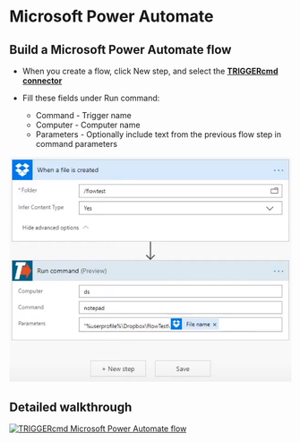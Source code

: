 # Microsoft Power Automate

## Build a Microsoft Power Automate flow

* When you create a flow, click New step, and select the **[TRIGGERcmd connector](https://powerautomate.microsoft.com/en-US/connectors/details/shared_triggercmd/triggercmd/)**

* Fill these fields under Run command:
  * Command - Trigger name
  * Computer - Computer name
  * Parameters - Optionally include text from the previous flow step in command parameters

![TRIGGERcmd.com](pt/images/ms-power-automate.png)

## Detailed walkthrough

[![TRIGGERcmd Microsoft Power Automate flow](https://img.youtube.com/vi/r_FzWasWA4M/0.jpg)](https://www.youtube.com/watch?v=r_FzWasWA4M)
